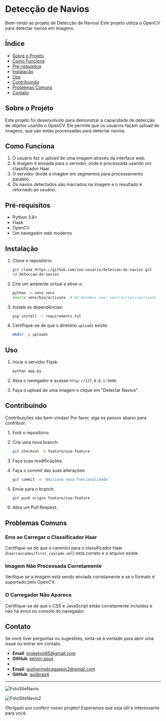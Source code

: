 # Detecção de Navios

Bem-vindo ao projeto de Detecção de Navios! Este projeto utiliza o OpenCV para detectar navios em imagens.

## Índice

- [Sobre o Projeto](#sobre-o-projeto)
- [Como Funciona](#como-funciona)
- [Pré-requisitos](#pré-requisitos)
- [Instalação](#instalação)
- [Uso](#uso)
- [Contribuindo](#contribuindo)
- [Problemas Comuns](#problemas-comuns)
- [Contato](#contato)

## Sobre o Projeto

Este projeto foi desenvolvido para demonstrar a capacidade de detecção de objetos usando o OpenCV. Ele permite que os usuários façam upload de imagens, que são então processadas para detectar navios.

## Como Funciona

1. O usuário faz o upload de uma imagem através da interface web.
2. A imagem é enviada para o servidor, onde é processada usando um classificador Haar.
3. O servidor divide a imagem em segmentos para processamento paralelo.
4. Os navios detectados são marcados na imagem e o resultado é retornado ao usuário.

## Pré-requisitos

- Python 3.8+
- Flask
- OpenCV
- Um navegador web moderno

## Instalação

1. Clone o repositório:

    ```sh
    git clone https://github.com/seu-usuario/deteccao-de-navios.git
    cd deteccao-de-navios
    ```

2. Crie um ambiente virtual e ative-o:

    ```sh
    python -m venv venv
    source venv/bin/activate  # No Windows use: venv\Scripts\activate
    ```

3. Instale as dependências:

    ```sh
    pip install -r requirements.txt
    ```

4. Certifique-se de que o diretório `uploads` existe:

    ```sh
    mkdir -p uploads
    ```

## Uso

1. Inicie o servidor Flask:

    ```sh
    python app.py
    ```

2. Abra o navegador e acesse `http://127.0.0.1:5000`.

3. Faça o upload de uma imagem e clique em "Detectar Navios".

## Contribuindo

Contribuições são bem-vindas! Por favor, siga os passos abaixo para contribuir:

1. Fork o repositório.
2. Crie uma nova branch:

    ```sh
    git checkout -b feature/sua-feature
    ```

3. Faça suas modificações.
4. Faça o commit das suas alterações:

    ```sh
    git commit -m 'Adiciona nova funcionalidade'
    ```

5. Envie para o branch:

    ```sh
    git push origin feature/sua-feature
    ```

6. Abra um Pull Request.

## Problemas Comuns

### Erro ao Carregar o Classificador Haar

Certifique-se de que o caminho para o classificador Haar (`haarcascades/first_cascade.xml`) está correto e o arquivo existe.

### Imagem Não Processada Corretamente

Verifique se a imagem está sendo enviada corretamente e se o formato é suportado pelo OpenCV.

### O Carregador Não Aparece

Certifique-se de que o CSS e JavaScript estão corretamente incluídos e não há erros no console do navegador.

## Contato

Se você tiver perguntas ou sugestões, sinta-se à vontade para abrir uma issue ou entrar em contato:

- **Email**: prokelvin65@gmail.com
- **GitHub**: [kelvin-sous](https://github.com/kelvin-sous)
- 
- **Email**: guilhermebragaepic2@gmail.com
- **GitHub**: [guiibrag4](https://github.com/guiibrag4)

---

![FotoSiteNavio](https://github.com/kelvin-sous/Ship-Search-RPC-WBS/assets/145872728/1dba5745-1942-4c9f-b28a-d1be60f73a82)

![FotoSiteNavio2](https://github.com/kelvin-sous/Ship-Search-RPC-WBS/assets/145872728/318e268c-63b1-4bcc-bd6f-4cf7ee08e915)

Obrigado por conferir nosso projeto! Esperamos que seja útil e interessante para você.
